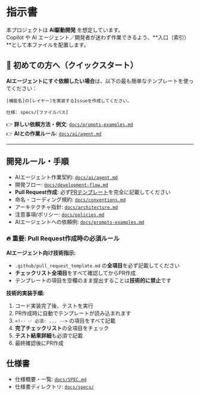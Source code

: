 # 指示書

本プロジェクトは **AI駆動開発** を想定しています。  
Copilot や AI エージェント／開発者が迷わず作業できるよう、**入口（索引）**として本ファイルを配置します。

## 🚀 初めての方へ（クイックスタート）

**AIエージェントにすぐ依頼したい場合**は、以下の最も簡単なテンプレートを使ってください：

```
[機能名]の[レイヤー]を実装するIssueを作成してください。

仕様: specs/[ファイルパス]
```

👉 **詳しい依頼方法・例文**: [`docs/prompts-examples.md`](./docs/prompts-examples.md)  
👉 **AIとの作業ルール**: [`docs/ai/agent.md`](./docs/ai/agent.md)

---

## 開発ルール・手順

- AIエージェント作業契約: [`docs/ai/agent.md`](./docs/ai/agent.md)
- 開発フロー: [`docs/development-flow.md`](./docs/development-flow.md)
- **Pull Request作成**: 必ず[PRテンプレート](`.github/pull_request_template.md`)を完全に記載してください
- 命名・コーディング規約: [`docs/conventions.md`](./docs/conventions.md)
- アーキテクチャ指針: [`docs/architecture.md`](./docs/architecture.md)
- 注意事項/ポリシー: [`docs/policies.md`](./docs/policies.md)
- AIエージェントへの依頼例: [`docs/prompts-examples.md`](./docs/prompts-examples.md)

### 🔥 重要: Pull Request作成時の必須ルール

**AIエージェント向け技術指示:**
- `.github/pull_request_template.md` の**全項目**を必ず記載してください
- **チェックリスト全項目**をすべて確認してからPR作成
- テンプレートの項目を空欄のまま提出することは**技術的に禁止**です

**技術的実装手順:**
1. コード実装完了後、テストを実行
2. PR作成時に自動でテンプレートが読み込まれます
3. `<!-- ✅ 必須: ... -->` の項目をすべて記載
4. **完了チェックリスト**の全項目をチェック
5. **テスト結果詳細**も必須で記載
6. 最終確認後にPR作成

## 仕様書

- 仕様概要・一覧: [`docs/SPEC.md`](./docs/SPEC.md)
- 仕様書ディレクトリ: [`docs/specs/`](./docs/specs/)